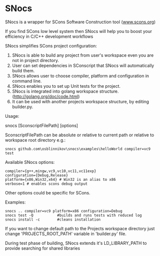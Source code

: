 SNocs
=====

SNocs is a wrapper for SCons Software Construction tool (www.scons.org)

If you find SCons low level system then SNocs will help you to boost your efficiency in C/C++ development workflows

SNocs simplifies SCons project configuration:

1. SNocs is able to build any project from user's workspace even you are not in project directory.
2. User can set dependencies in SConscript that SNocs will automatically build them.
3. SNocs allows user to choose compiler, platform and configuration in command line.
4. SNocs enables you to set up Unit tests for the project.
5. SNocs is integrated into golang workspace structure. (http://golang.org/doc/code.html)
6. It can be used with another projects workspace structure, by editing builder.py.

Usage:

snocs [SconscriptFilePath] [options]

SconscriptFilePath can be absolute or relative to current path or 
relative to workspace root directory e.g.:

    snocs github.com\osblinnikov\snocs\examples\helloWorld compiler=vc9 test

Available SNocs options:

    compiler={g++,mingw,vc9,vc10,vc11,vc11exp}
    configuration={Debug,Release}
    platform={x86,Win32,x64} # Win32 is an alias to x86
    verbose=1 # enables scons debug output

Other options could be specific for SCons. 

Examples:

    snocs .. compiler=vc9 platform=x86 configuration=Debug
    snocs test -Q           #builds and runs tests with reduced log
    snocs install -c        #cleans installation

If you want to change default path to the Projects workspace directory just change 'PROJECTS_ROOT_PATH' variable in 'builder.py' file. 

During test phase of building, SNocs extends it's LD_LIBRARY_PATH to provide searching for shared libraries
